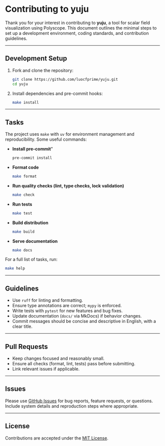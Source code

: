 # Contributing to yuju

Thank you for your interest in contributing to **yuju**, a tool for scalar field visualization using Polyscope.
This document outlines the minimal steps to set up a development environment, coding standards, and contribution guidelines.

---

## Development Setup

1. Fork and clone the repository:
   ```bash
   git clone https://github.com/luocfprime/yuju.git
   cd yuju
   ```

2. Install dependencies and pre-commit hooks:
   ```bash
   make install
   ```

---

## Tasks

The project uses `make` with `uv` for environment management and reproducibility. Some useful commands:

- **Install pre-commit**"
  ```bash
  pre-commit install
  ```

- **Format code**
  ```bash
  make format
  ```

- **Run quality checks (lint, type checks, lock validation)**
  ```bash
  make check
  ```

- **Run tests**
  ```bash
  make test
  ```

- **Build distribution**
  ```bash
  make build
  ```

- **Serve documentation**
  ```bash
  make docs
  ```

For a full list of tasks, run:
```bash
make help
```

---

## Guidelines

- Use `ruff` for linting and formatting.
- Ensure type annotations are correct; `mypy` is enforced.
- Write tests with `pytest` for new features and bug fixes.
- Update documentation (`docs/` via MkDocs) if behavior changes.
- Commit messages should be concise and descriptive in English, with a clear title.

---

## Pull Requests

- Keep changes focused and reasonably small.
- Ensure all checks (format, lint, tests) pass before submitting.
- Link relevant issues if applicable.

---

## Issues

Please use [GitHub Issues](https://github.com/luocfprime/yuju/issues) for bug reports, feature requests, or questions.
Include system details and reproduction steps where appropriate.

---

## License

Contributions are accepted under the [MIT License](LICENSE).
